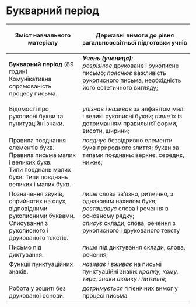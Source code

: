 # Букварний період
<table>
<thead>
  <tr>
    <th width="40%" align="center"><p>Зміст навчального матеріалу</p></td>
    <th width="60%" align="center"><p>Державні вимоги до рівня загальноосвітньої підготовки учнів</p></td>
  </tr>
</thead>
<tbody>
  <tr>
    <td width="40%" style="vertical-align:top !important;">
    <p><b>Букварний період</b> (89 годин)<br>
Комунікативна спрямованість процесу письма.</td>
    <td width="60%" style="vertical-align:top !important;">
<i><b>Учень (учениця):</b></i><br>
<i>розрізнює</i> друковане і рукописне письмо; <i>пояснює</i> важливість рукописного письма, необхідність його естетичного вигляду;</td>
  </tr>
  <tr>
    <td width="40%" style="vertical-align:top !important;">
 Відомості про рукописні букви та пунктуаційні знаки.</td>
    <td width="60%" style="vertical-align:top !important;">
<i>упізнає і називає</i> за алфавітом малі і великі рукописні букви; <i>пише</i> їх із дотриманням правильної форми, висоти, ширини;</td>
  </tr>
  <tr>
    <td width="40%" style="vertical-align:top !important;">
Правила поєднання елементів букв.<br>
Правила письма малих і великих букв.<br>
Типи поєднань малих букв. Типи поєднань великих і малих букв.<br></td>
    <td width="60%" style="vertical-align:top !important;">
<i>поєднує</i> безвідривно елементи букв природного злиття; букви за типами поєднань: верхнє, середнє, нижнє;</td>
  </tr>
  <tr>
    <td width="40%" style="vertical-align:top !important;">
Позначення звуків, сприйнятих на слух, відповідними рукописними буквами.<br>
Списування з рукописного і друкованого текстів.<br></td>
    <td width="60%" style="vertical-align:top !important;">
<i>пише</i> слова зв’язно, ритмічно, з однаковим нахилом букв;<br>
<i>розташовує</i> слова і речення в основному рядку;<br>
<i>списує</i> склади, слова, речення з рукописного і друкованого тексту<br></td>
  </tr>
  <tr>
    <td width="40%" style="vertical-align:top !important;">
Письмо під диктування.</td>
    <td width="60%" style="vertical-align:top !important;">
<i>пише</i> під диктування склади, слова, речення;</td>
  </tr>
  <tr>
    <td width="40%" style="vertical-align:top !important;">
Функції пунктуаційних знаків.</td>
    <td width="60%" style="vertical-align:top !important;">
<i>називає і вживає</i> на письмі пунктуаційні знаки: <i>крапку, кому, тире, знаки оклику і питання</i>;</td>
  </tr>
  <tr>
    <td width="40%" style="vertical-align:top !important;">
Робота у зошиті без друкованої основи.</td>
    <td width="60%" style="vertical-align:top !important;">
<i>дотримується</i> гігієнічних вимог у процесі письма</td>
  </tr>
</tbody>
</table>